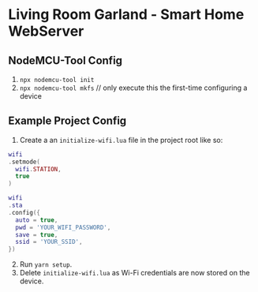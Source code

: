 # Living Room Garland - Smart Home WebServer

## NodeMCU-Tool Config

1. `npx nodemcu-tool init`
2. `npx nodemcu-tool mkfs` // only execute this the first-time configuring a device

## Example Project Config

1. Create a an `initialize-wifi.lua` file in the project root like so:
```lua
wifi
.setmode(
  wifi.STATION,
  true
)

wifi
.sta
.config({
  auto = true,
  pwd = 'YOUR_WIFI_PASSWORD',
  save = true,
  ssid = 'YOUR_SSID',
})
```
2. Run `yarn setup`.
3. Delete `initialize-wifi.lua` as Wi-Fi credentials are now stored on the device.
